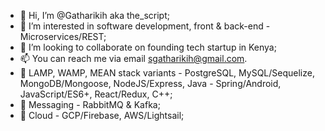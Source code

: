 - 👋 Hi, I’m @Gatharikih aka the_script;
- 👀 I’m interested in software development, front & back-end - Microservices/REST;
- 💞️ I’m looking to collaborate on founding tech startup in Kenya;
- 📫 You can reach me via email sgatharikih@gmail.com. 
- 🪇 LAMP, WAMP, MEAN stack variants - PostgreSQL, MySQL/Sequelize, MongoDB/Mongoose, NodeJS/Express, Java - Spring/Android, JavaScript/ES6+, React/Redux, C++;
- 📨 Messaging - RabbitMQ & Kafka;
- 🌱 Cloud - GCP/Firebase, AWS/Lightsail;

<!---
Gatharikih/Gatharikih is a ✨ special ✨ repository because its `README.md` (this file) appears on your GitHub profile.
You can click the Preview link to take a look at your changes.
--->
